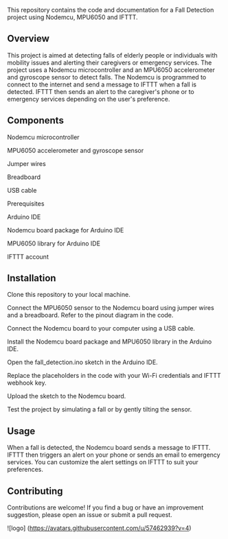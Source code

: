 This repository contains the code and documentation for a Fall Detection project using Nodemcu, MPU6050 and IFTTT.

## **Overview**
This project is aimed at detecting falls of elderly people or individuals with mobility issues and alerting their caregivers or emergency services. The project uses a Nodemcu microcontroller and an MPU6050 accelerometer and gyroscope sensor to detect falls. The Nodemcu is programmed to connect to the internet and send a message to IFTTT when a fall is detected. IFTTT then sends an alert to the caregiver's phone or to emergency services depending on the user's preference.

## **Components**
Nodemcu microcontroller

MPU6050 accelerometer and gyroscope sensor

Jumper wires

Breadboard

USB cable

Prerequisites

Arduino IDE

Nodemcu board package for Arduino IDE

MPU6050 library for Arduino IDE

IFTTT account


## **Installation**
Clone this repository to your local machine.

Connect the MPU6050 sensor to the Nodemcu board using jumper wires and a breadboard. Refer to the pinout diagram in the code.

Connect the Nodemcu board to your computer using a USB cable.

Install the Nodemcu board package and MPU6050 library in the Arduino IDE.

Open the fall_detection.ino sketch in the Arduino IDE.

Replace the placeholders in the code with your Wi-Fi credentials and IFTTT webhook key.

Upload the sketch to the Nodemcu board.

Test the project by simulating a fall or by gently tilting the sensor.

## **Usage**
When a fall is detected, the Nodemcu board sends a message to IFTTT. IFTTT then triggers an alert on your phone or sends an email to emergency services. You can customize the alert settings on IFTTT to suit your preferences.

## **Contributing**
Contributions are welcome! If you find a bug or have an improvement suggestion, please open an issue or submit a pull request.

![logo] (https://avatars.githubusercontent.com/u/57462939?v=4)

